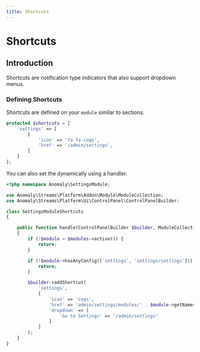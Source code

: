 ```yaml
---
title: Shortcuts
---
```


# Shortcuts

<div class="documentation__toc"></div>

## Introduction

Shortcuts are notification type indicators that also support dropdown menus.

### Defining Shortcuts

Shortcuts are defined on your `module` similar to sections.

```php
protected $shortcuts = [
    'settings' => [
        [
            'icon' => 'fa fa-cogs',
            'href' => '/admin/settings',
        ]
    ]
];
```

You can also set the dynamically using a handler.

```php
<?php namespace Anomaly\SettingsModule;

use Anomaly\Streams\Platform\Addon\Module\ModuleCollection;
use Anomaly\Streams\Platform\Ui\ControlPanel\ControlPanelBuilder;

class SettingsModuleShortcuts
{

    public function handle(ControlPanelBuilder $builder, ModuleCollection $modules)
    {
        if (!$module = $modules->active()) {
            return;
        }

        if (!$module->hasAnyConfig(['settings', 'settings/settings'])) {
            return;
        }

        $builder->addShortcut(
            'settings',
            [
                'icon' => 'cogs',
                'href' => 'admin/settings/modules/' . $module->getNamespace(),
                'dropdown' => [
                    'Go to Settings' => '/admin/settings'
                ]
            ]
        );
    }
}
```
